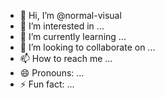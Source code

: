 - 👋 Hi, I’m @normal-visual
- 👀 I’m interested in ...
- 🌱 I’m currently learning ...
- 💞️ I’m looking to collaborate on ...
- 📫 How to reach me ...
- 😄 Pronouns: ...
- ⚡ Fun fact: ...

<!---
normal-visual/normal-visual is a ✨ special ✨ repository because its `README.md` (this file) appears on your GitHub profile.
You can click the Preview link to take a look at your changes.
--->
